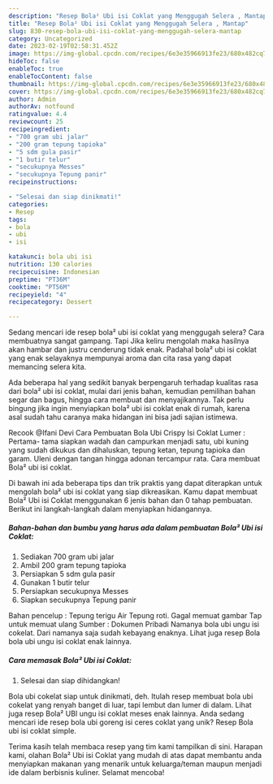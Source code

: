 ```yaml
---
description: "Resep Bola² Ubi isi Coklat yang Menggugah Selera , Mantap"
title: "Resep Bola² Ubi isi Coklat yang Menggugah Selera , Mantap"
slug: 830-resep-bola-ubi-isi-coklat-yang-menggugah-selera-mantap
category: Uncategorized
date: 2023-02-19T02:58:31.452Z
image: https://img-global.cpcdn.com/recipes/6e3e35966913fe23/680x482cq70/bola-ubi-isi-coklat-foto-resep-utama.jpg
hideToc: false
enableToc: true
enableTocContent: false
thumbnail: https://img-global.cpcdn.com/recipes/6e3e35966913fe23/680x482cq70/bola-ubi-isi-coklat-foto-resep-utama.jpg
cover: https://img-global.cpcdn.com/recipes/6e3e35966913fe23/680x482cq70/bola-ubi-isi-coklat-foto-resep-utama.jpg
author: Admin
authorAv: notfound
ratingvalue: 4.4
reviewcount: 25
recipeingredient:
- "700 gram ubi jalar"
- "200 gram tepung tapioka"
- "5 sdm gula pasir"
- "1 butir telur"
- "secukupnya Messes"
- "secukupnya Tepung panir"
recipeinstructions:

- "Selesai dan siap dinikmati!"
categories:
- Resep
tags:
- bola
- ubi
- isi

katakunci: bola ubi isi 
nutrition: 130 calories
recipecuisine: Indonesian
preptime: "PT36M"
cooktime: "PT56M"
recipeyield: "4"
recipecategory: Dessert

---
```



Sedang mencari ide resep bola² ubi isi coklat yang menggugah selera? Cara membuatnya sangat gampang. Tapi Jika keliru mengolah maka hasilnya akan hambar dan justru cenderung tidak enak. Padahal bola² ubi isi coklat yang enak selayaknya mempunyai aroma dan cita rasa yang dapat memancing selera kita.


Ada beberapa hal yang sedikit banyak berpengaruh terhadap kualitas rasa dari bola² ubi isi coklat, mulai dari jenis bahan, kemudian pemilihan bahan segar dan bagus, hingga cara membuat dan menyajikannya. Tak perlu bingung jika ingin menyiapkan bola² ubi isi coklat enak di rumah, karena asal sudah tahu caranya maka hidangan ini bisa jadi sajian istimewa.

Recook @Ifani Devi Cara Pembuatan Bola Ubi Crispy Isi Coklat Lumer : Pertama- tama siapkan wadah dan campurkan menjadi satu, ubi kuning yang sudah dikukus dan dihaluskan, tepung ketan, tepung tapioka dan garam. Uleni dengan tangan hingga adonan tercampur rata. Cara membuat Bola² ubi isi coklat.


Di bawah ini ada beberapa tips dan trik praktis yang dapat diterapkan untuk mengolah bola² ubi isi coklat yang siap dikreasikan. Kamu dapat membuat Bola² Ubi isi Coklat menggunakan 6 jenis bahan dan 0 tahap pembuatan. Berikut ini langkah-langkah dalam menyiapkan hidangannya.

<!--inarticleads1-->

##### Bahan-bahan dan bumbu yang harus ada dalam pembuatan Bola² Ubi isi Coklat:

1. Sediakan 700 gram ubi jalar
1. Ambil 200 gram tepung tapioka
1. Persiapkan 5 sdm gula pasir
1. Gunakan 1 butir telur
1. Persiapkan secukupnya Messes
1. Siapkan secukupnya Tepung panir


Bahan pencelup : Tepung terigu Air Tepung roti. Gagal memuat gambar Tap untuk memuat ulang Sumber : Dokumen Pribadi Namanya bola ubi ungu isi cokelat. Dari namanya saja sudah kebayang enaknya. Lihat juga resep Bola bola ubi ungu isi coklat enak lainnya. 

<!--inarticleads2-->

##### Cara memasak Bola² Ubi isi Coklat:


1. Selesai dan siap dihidangkan!

Bola ubi cokelat siap untuk dinikmati, deh. Itulah resep membuat bola ubi cokelat yang renyah banget di luar, tapi lembut dan lumer di dalam. Lihat juga resep Bola² UBI ungu isi coklat meses enak lainnya. Anda sedang mencari ide resep bola ubi goreng isi ceres coklat yang unik? Resep Bola ubi isi coklat simple. 

Terima kasih telah membaca resep yang tim kami tampilkan di sini. Harapan kami, olahan Bola² Ubi isi Coklat yang mudah di atas dapat membantu anda menyiapkan makanan yang menarik untuk keluarga/teman maupun menjadi ide dalam berbisnis kuliner. Selamat mencoba!
